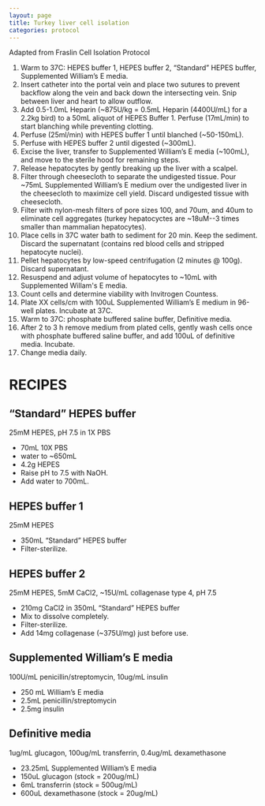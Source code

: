 ```yaml
---
layout: page
title: Turkey liver cell isolation
categories: protocol
---
```


Adapted from Fraslin Cell Isolation Protocol

1. Warm to 37C: HEPES buffer 1, HEPES buffer 2, “Standard” HEPES buffer, Supplemented William’s E media.
1. Insert catheter into the portal vein and place two sutures to prevent backflow along the vein and back down the intersecting vein. Snip between liver and heart to allow outflow.
1. Add 0.5-1.0mL Heparin (~875U/kg = 0.5mL Heparin (4400U/mL) for a 2.2kg bird) to a 50mL aliquot of HEPES Buffer 1. Perfuse (17mL/min) to start blanching while preventing clotting.
1. Perfuse (25ml/min) with HEPES buffer 1 until blanched (~50-150mL).
1. Perfuse with HEPES buffer 2 until digested (~300mL).
1. Excise the liver, transfer to Supplemented William’s E media (~100mL), and move to the sterile hood for remaining steps.
1. Release hepatocytes by gently breaking up the liver with a scalpel.
1. Filter through cheesecloth to separate the undigested tissue. Pour ~75mL Supplemented William’s E medium over the undigested liver in the cheesecloth to maximize cell yield. Discard undigested tissue with cheesecloth.
1. Filter with nylon-mesh filters of pore sizes 100, and 70um, and 40um to eliminate cell aggregates (turkey hepatocyctes are ~18uM--3 times smaller than mammalian hepatocytes).
1. Place cells in 37C water bath to sediment for 20 min. Keep the sediment. Discard the supernatant (contains red blood cells and stripped hepatocyte nuclei).
1. Pellet hepatocytes by low-speed centrifugation (2 minutes @ 100g). Discard supernatant.
1. Resuspend and adjust volume of hepatocytes to ~10mL with Supplemented Willam's E media.
1. Count cells and determine viability with Invitrogen Countess.
1. Plate XX cells/cm with 100uL Supplemented William’s E medium in 96-well plates. Incubate at 37C.
1. Warm to 37C: phosphate buffered saline buffer, Definitive media.
1. After 2 to 3 h remove medium from plated cells, gently wash cells once with phosphate buffered saline buffer, and add 100uL of definitive media. Incubate.
1. Change media daily.

# RECIPES

## “Standard” HEPES buffer
25mM HEPES, pH 7.5 in 1X PBS

  * 70mL 10X PBS
  * water to ~650mL
  * 4.2g HEPES
  * Raise pH to 7.5 with NaOH.
  * Add water to 700mL.

## HEPES buffer 1
25mM HEPES

  * 350mL “Standard” HEPES buffer
  * Filter-sterilize.

## HEPES buffer 2
25mM HEPES, 5mM CaCl2, ~15U/mL collagenase type 4, pH 7.5

  * 210mg CaCl2 in 350mL “Standard” HEPES buffer
  * Mix to dissolve completely.
  * Filter-sterilize.
  * Add 14mg collagenase (~375U/mg) just before use.

## Supplemented William’s E media
100U/mL penicillin/streptomycin, 10ug/mL insulin

  * 250 mL William’s E media
  * 2.5mL penicillin/streptomycin
  * 2.5mg insulin

## Definitive media
1ug/mL glucagon, 100ug/mL transferrin, 0.4ug/mL dexamethasone

  * 23.25mL Supplemented William’s E media
  * 150uL glucagon (stock = 200ug/mL)
  * 6mL transferrin (stock = 500ug/mL)
  * 600uL dexamethasone (stock = 20ug/mL)
